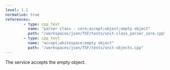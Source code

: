 ```yaml
---
level: 1.1
normative: true
references:
        - type: cpp_test
          name: "parser class - core;accept;object;empty object"
          path: "/workspaces/json/TSF/tests/unit-class_parser_core.cpp"
        - type: cpp_test
          name: "accept;whitespace;empty object"
          path: "/workspaces/json/TSF/tests/unit-objects.cpp"
---
```


The service accepts the empty object.